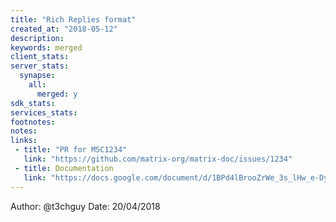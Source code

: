 ```yaml
---
title: "Rich Replies format"
created_at: "2018-05-12"
description:
keywords: merged
client_stats:
server_stats:
  synapse:
    all:
      merged: y
sdk_stats:
services_stats:
footnotes:
notes:
links:
 - title: "PR for MSC1234"
   link: "https://github.com/matrix-org/matrix-doc/issues/1234"
 - title: Documentation
   link: "https://docs.google.com/document/d/1BPd4lBrooZrWe_3s_lHw_e-Dydvc7bXbm02_sV2k6Sc"
---
```

Author: @t3chguy
Date: 20/04/2018

